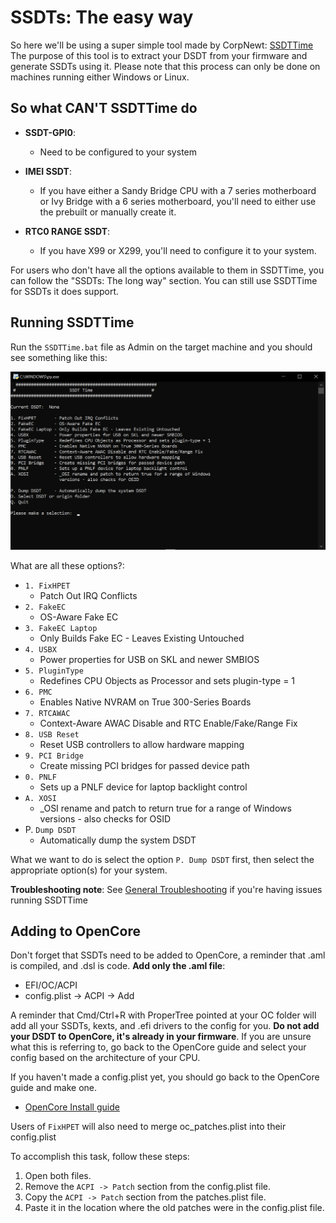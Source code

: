 # SSDTs: The easy way

So here we'll be using a super simple tool made by CorpNewt: [SSDTTime](https://github.com/corpnewt/SSDTTime)
The purpose of this tool is to extract your DSDT from your firmware and generate SSDTs using it. Please note that this process can only be done on machines running either Windows or Linux.

## So what **CAN'T** SSDTTime do

* **SSDT-GPI0**:
  * Need to be configured to your system

* **IMEI SSDT**:
  * If you have either a Sandy Bridge CPU with a 7 series motherboard or Ivy Bridge with a 6 series motherboard, you'll need to either use the prebuilt or manually create it.

* **RTC0 RANGE SSDT**:
  * If you have X99 or X299, you'll need to configure it to your system.

For users who don't have all the options available to them in SSDTTime, you can follow the "SSDTs: The long way" section. You can still use SSDTTime for SSDTs it does support.

## Running SSDTTime

Run the `SSDTTime.bat` file as Admin on the target machine and you should see something like this:

![](../images/ssdt-easy-md/ssdttime.png)

What are all these options?:

* `1. FixHPET `
	* Patch Out IRQ Conflicts
* `2. FakeEC`
	* OS-Aware Fake EC
* `3. FakeEC Laptop`
 	* Only Builds Fake EC - Leaves Existing Untouched
* `4. USBX`
	* Power properties for USB on SKL and newer SMBIOS
* `5. PluginType`
	* Redefines CPU Objects as Processor and sets plugin-type = 1
* `6. PMC `
	* Enables Native NVRAM on True 300-Series Boards
* `7. RTCAWAC`
	* Context-Aware AWAC Disable and RTC Enable/Fake/Range Fix
* `8. USB Reset`
	* Reset USB controllers to allow hardware mapping
* `9. PCI Bridge`
	* Create missing PCI bridges for passed device path
* `0. PNLF`
	* Sets up a PNLF device for laptop backlight control
* `A. XOSI `
	* _OSI rename and patch to return true for a range of Windows versions - also checks for OSID
* P. `Dump DSDT`
	* Automatically dump the system DSDT

What we want to do is select the option `P. Dump DSDT` first, then select the appropriate option(s) for your system.


**Troubleshooting note**: See [General Troubleshooting](https://dortania.github.io/OpenCore-Install-Guide/troubleshooting/troubleshooting.html) if you're having issues running SSDTTime

## Adding to OpenCore

Don't forget that SSDTs need to be added to OpenCore, a reminder that .aml is compiled, and .dsl is code. **Add only the .aml file**:

* EFI/OC/ACPI
* config.plist -> ACPI -> Add

A reminder that Cmd/Ctrl+R with ProperTree pointed at your OC folder will add all your SSDTs, kexts, and .efi drivers to the config for you. **Do not add your DSDT to OpenCore, it's already in your firmware**. If you are unsure what this is referring to, go back to the OpenCore guide and select your config based on the architecture of your CPU.

If you haven't made a config.plist yet, you should go back to the OpenCore guide and make one.

* [OpenCore Install guide](https://dortania.github.io/OpenCore-Install-Guide/)

Users of `FixHPET` will also need to merge oc_patches.plist into their config.plist

To accomplish this task, follow these steps:
1. Open both files.
2. Remove the `ACPI -> Patch` section from the config.plist file.
3. Copy the `ACPI -> Patch` section from the patches.plist file.
4. Paste it in the location where the old patches were in the config.plist file.
